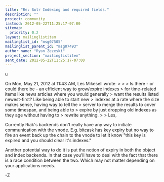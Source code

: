 ```yaml
---
title: "Re: Solr Indexing and required fields."
description: ""
project: community
lastmod: 2012-05-22T11:25:17-07:00
sitemap:
  priority: 0.2
layout: mailinglistitem
mailinglist_id: "msg07505"
mailinglist_parent_id: "msg07493"
author_name: "Ryan Zezeski"
project_section: "mailinglistitem"
sent_date: 2012-05-22T11:25:17-07:00
---
```



u

On Mon, May 21, 2012 at 11:43 AM, Les Mikesell wrote:
&gt;
&gt;
&gt; Is there - or could there be - an efficient way to grow/expire indexes
&gt; for time-related items like news articles where you would generally
&gt; want the results listed newest-first? Like being able to start new
&gt; indexes at a rate where the size makes sense, having way to tell the
&gt; server to merge the results to cover some timespan, and being able to
&gt; expire by just dropping old indexes as they age without having to
&gt; rewrite anything.
&gt;
&gt;
Les,

Currently Riak's backends don't really have any way to initiate
communication with the vnode. E.g. bitcask has key expiry but no way to
fire an event back up the chain to the vnode to let it know "this key is
expired and you should clear it's indexes."

Another potential way to do it is put the notion of expiry in both the
object and index backends. In that case you'll have to deal with the fact
that there is a race condition between the two. Which may not matter
depending on your applications needs.

-Z

